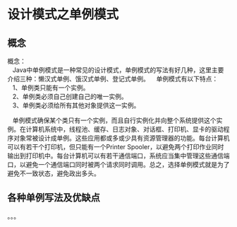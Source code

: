 # 设计模式之单例模式

## 概念

概念：  
&nbsp; &nbsp;Java中单例模式是一种常见的设计模式，单例模式的写法有好几种，这里主要介绍三种：懒汉式单例、饿汉式单例、登记式单例。
&nbsp; &nbsp;单例模式有以下特点：  
&nbsp; &nbsp;1、单例类只能有一个实例。  
&nbsp; &nbsp;2、单例类必须自己创建自己的唯一实例。  
&nbsp; &nbsp;3、单例类必须给所有其他对象提供这一实例。  

&nbsp; &nbsp;单例模式确保某个类只有一个实例，而且自行实例化并向整个系统提供这个实例。在计算机系统中，线程池、缓存、日志对象、对话框、打印机、显卡的驱动程序对象常被设计成单例。这些应用都或多或少具有资源管理器的功能。每台计算机可以有若干个打印机，但只能有一个Printer Spooler，以避免两个打印作业同时输出到打印机中。每台计算机可以有若干通信端口，系统应当集中管理这些通信端口，以避免一个通信端口同时被两个请求同时调用。总之，选择单例模式就是为了避免不一致状态，避免政出多头。

## 各种单例写法及优缺点

。。。